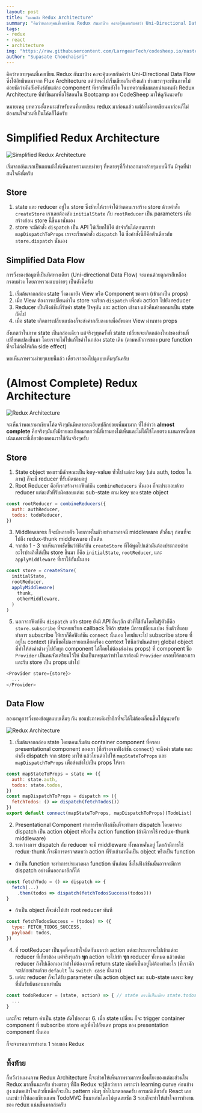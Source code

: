 ```yaml
---
layout: post
title: "แผนผัง Redux Architecture"
summary: "คิดว่าหลายๆคนที่เคยเขียน Redux กันมาบ้าง คงจะคุ้นเคยกับคำว่า Uni-Directional Data Flow ซึ่งได้อิทธิพลมาจาก Flux Architecture แต่ว่าพอไปเริ่มเขียนกันจริงแล้ว ช่วงแรกๆจะเห็นภาพไม่ค่อยชัดว่ามันสัมพันธ์กับแต่ละ component ที่เราเขียนยังไง ในบทความนี้ผมเลยนำแผนผัง Redux Architecture ที่ทำขึ้นมาเพื่อใช้สอนใน Bootcamp ของ CodeSheep มาให้ดูกันนะครับ (อ่านต่อ)"
tags:
- redux
- react
- architecture
img: "https://raw.githubusercontent.com/LarngearTech/codesheep.io/master/pages/2017-01-06-redux-architecture/redux_architecture.png"
author: "Supasate Choochaisri"
---
```


คิดว่าหลายๆคนที่เคยเขียน Redux กันมาบ้าง คงจะคุ้นเคยกับคำว่า Uni-Directional Data Flow ซึ่งได้อิทธิพลมาจาก Flux Architecture แต่ว่าพอไปเริ่มเขียนกันจริงแล้ว ช่วงแรกๆจะเห็นภาพไม่ค่อยชัดว่ามันสัมพันธ์กับแต่ละ component ที่เราเขียนยังไง ในบทความนี้ผมเลยนำแผนผัง Redux Architecture ที่ทำขึ้นมาเพื่อใช้สอนใน Bootcamp ของ CodeSheep มาให้ดูกันนะครับ

หมายเหตุ บทความนี้เหมาะสำหรับคนที่เคยเขียน redux มาก่อนแล้ว แต่ถ้าไม่เคยเขียนมาก่อนก็ไม่ต้องสนใจส่วนที่เป็นโค้ดก็ได้ครับ

Simplified Redux Architecture
=============================
![Simplified Redux Architecture](./simplified_redux_architecture.png)

เริ่มจากอันแรกเป็นแผนผังให้เห็นภาพรวมแบบง่ายๆ ที่หลายๆที่ก็ทำออกมาคล้ายๆแบบนี้กัน มีจุดที่น่าสนใจดังนี้ครับ

Store
-----
1. state และ reducer อยู่ใน store ซึ่งช่วยให้เราจำได้ว่าตอนเราสร้าง store ด้วยคำสั่ง `createStore` เราเลยต้องส่ง `initialState` กับ `rootReducer` เป็น parameters เพื่อสร้างก้อน store นี้ขึ้นมานั่นเอง
2. store จะมีคำสั่ง `dispatch` เป็น API ให้เรียกใช้ได้ ถ้าจำกันได้ตอนเราทำ `mapDispatchToProps` เราจะเรียกคำสั่ง `dispatch` ได้ ซึ่งคำสั่งนี้ก็คือตัวเดียวกับ `store.dispatch` นั่นเอง

Simplified Data Flow
--------------------
การวิ่งของข้อมูลที่เป็นทิศทางเดียว (Uni-directional Data Flow) จะแทนด้วยลูกศรสีเหลืองกรอบม่วง โดยภาพรวมแบบง่ายๆ เป็นดังนี้ครับ
1. เริ่มต้นจากกล่อง state วิ่งลงมายัง View หรือ Component ของเรา (เข้ามาเป็น props)
2. เมื่อ View ต้องการเปลี่ยนค่าใน store จะเรียก `dispatch` เพื่อส่ง action ไปยัง reducer
3. Reducer เป็นฟังก์ชันที่รับค่า state ปัจจุบัน และ action เข้ามา แล้วคืนค่าออกมาเป็น state ถัดไป
4. เมื่อ state เกิดการเปลี่ยนแปลงก็จะส่งค่ากลับลงมาเพื่ออัพเดท View ผ่านทาง props

สังเกตว่าในภาพ state เป็นกล่องเดียว แต่จริงๆทุกครั้งที่ state เปลี่ยนจะเกิดกล่องใหม่ของส่วนที่เปลี่ยนแปลงขึ้นมา โดยเราจะไม่ไปแก้ไขค่าในกล่อง state เดิม (ตามหลักการของ pure function ที่จะไม่ก่อให้เกิด side effect)

พอเห็นภาพรวมง่ายๆแบบนี้แล้ว เดี๋ยวเราลองไปดูแบบเต็มๆกันครับ

(Almost Complete) Redux Architecture
====================================
![Redux Architecture](./redux_architecture.png)

จะเห็นว่าพอเรามาเขียนโค้ดจริงๆมันมีหลายละเอียดปลีกย่อยเพิ่มมามาก ที่ใส่คำว่า **almost complete** คือจริงๆมันยังมีรายละเอียดมากกว่านี้ที่เรามองไม่เห็นและไม่ได้ใช้โดยตรง แผนภาพนี้เลยเน้นเฉพาะที่เกี่ยวข้องตอนเราใช้กันจริงๆครับ

Store
-----
1. State object ของเรามีลักษณะเป็น key-value ทั่วไป แต่ละ key (เช่น auth, todos ในภาพ) ก็จะมี reducer ที่รับผิดชอบอยู่
2. Root Reducer คือที่เราสร้างจากฟังก์ชัน `combineReducers` นั่นเอง ก็จะประกอบด้วย reducer แต่ละตัวที่รับผิดชอบแต่ละ sub-state ตาม key ของ state object
```js
const rootReducer = combineReducers({
  auth: authReducer,
  todos: todoReducer,
})
```

3. Middlewares ก็จะมีหลายตัว โดยภาพในตัวอย่างเราอาจมี middleware ตัวอื่นๆ ก่อนที่จะไปถึง redux-thunk middleware เป็นต้น
4. จากข้อ 1 - 3 จะเห็นภาพชัดขึ้นว่าฟังก์ชัน `createStore` ที่ได้พูดไปแล้วมันต้องประกอบด้วยอะไรบ้างถึงได้เป็น store ขึ้นมา ก็คือ `initialState`, `rootReducer`, และ `applyMiddleware` ที่เราใช้กันนั่นเอง
```js
const store = createStore(
  initialState,
  rootReducer,
  applyMiddleware(
    thunk,
    otherMiddleware,
  )
)
```
5. นอกจากฟังก์ชัน `dispatch` แล้ว store ยังมี API อื่นๆอีก ตัวที่ใช้กันโดยไม่รู้ตัวก็คือ `store.subscribe` ที่จะคอยเรียก callback ให้ถ้า state มีการเปลี่ยนแปลง ซึ่งตัวที่แอบทำการ subscribe ให้เราก็คือฟังก์ชัน `connect` นั่นเอง โดยมันจะไป subscribe store ที่อยู่ใน context (อันนี้ขอไม่ลงรายละเอียดเรื่อง context ให้นึกว่ามันคล้ายๆ global object ที่ทำให้ส่งค่าต่างๆไปยังทุก component ได้โดยไม่ต้องส่งผ่าน props) ที่ component ชื่อ `Provider` เป็นคนจัดเตรียมไว้ให้ นั่นเป็นเหตุผลว่าทำไมเราต้องมี `Provider` ครอบโค้ดของเราและรับ store เป็น props เข้าไป

```js
<Provider store={store}>
  ...
</Provider>
```

Data Flow
---------
ลองมาดูการวิ่งของข้อมูลแบบเต็มๆ กัน ขอแปะภาพเดิมซ้ำอีกที่จะได้ไม่ต้องเลื่อนขึ้นไปดูนะครับ

![Redux Architecture](./redux_architecture.png)

1. เริ่มต้นจากกล่อง state โดยตอนเริ่มต้น container component ที่ครอบ presentational component ของเรา (ที่สร้างจากฟังก์ชัน `connect`) จะดึงค่า state และคำสั่ง dispatch จาก store มาให้ แล้วโยนต่อไปให้ `mapStateToProps` และ `mapDispatchToProps` เพื่อส่งเข้าไปเป็น props ให้เรา
```js
const mapStateToProps = state => ({
  auth: state.auth,
  todos: state.todos,
})
const mapDispatchToProps = dispatch => ({
  fetchTodos: () => dispatch(fetchTodos())
})
export default connect(mapStateToProps, mapDispatchToProps)(TodoList)
```

2. Presentational Component ทำการเรียกฟังก์ชันที่จะทำการ dispatch โดยอาจจะ dispatch เป็น action object หรือเป็น action function (ถ้ามีการใช้ redux-thunk middleware)
3. ระหว่างการ dispatch กับ reducer จะมี middleware ทั้งหลายคั่นอยู่ โดยถ้ามีการใช้ redux-thunk ก็จะมีการตรวจสอบว่า action ที่รับเข้ามานั้นเป็น object หรือเป็น function
  * ถ้าเป็น function จะทำการประมวลผล function นั้นก่อน ซึ่งในฟังก์ชันนั้นอาจจะมีการ dispatch อย่างอื่นออกมาอีกก็ได้
  ```js
  const fetchTodo = () => dispatch => {
    fetch(...)
      .then(todos => dispatch(fetchTodosSuccess(todos)))
  }
  ```
  * ถ้าเป็น object ก็จะส่งไปเข้า root reducer ทันที
  ``` js
  const fetchTodosSuccess = (todos) => ({
    type: FETCH_TODOS_SUCCESS,
    payload: todos,
  })
  ```
4. ที่ rootReducer เป็นจุดที่คนเข้าใจผิดกันมากว่า action แต่ละประเภทจะไปเข้าแต่ละ reducer ที่เกี่ยวข้อง แต่จริงๆแล้ว **ทุก** action จะไปเข้า **ทุก** reducer ทั้งหมด แล้วแต่ละ reducer ถึงไปเลือกเองว่าถ้าไม่ต้องการก็ return state เดิมที่เป็นอยู่ไม่ต้องทำอะไร (ที่เรามักจะปล่อยผ่านด้วย `default` ใน `switch case` นั่นเอง)
5. แต่ละ reducer ก็จะได้รับ parameter เป็น action object และ sub-state เฉพาะ key ที่มันรับผิดชอบมาเท่านั้น
```js
const todoReducer = (state, action) => { // state ตรงนี้เป็นเพียง state.todos ของ root state tree
  ...
}
```
และก็จะ return ค่าเป็น state ถัดไปออกมา
6. เมื่อ state เปลี่ยน ก็จะ trigger container component ที่ subscribe store อยู่เพื่อไปอัพเดท props ของ presentation component นั่นเอง

ก็จะจบรอบการทำงาน 1 รอบของ ​Redux

ทิ้งท้าย
----
ก็หวังว่าแผนภาพ Redux Architecture นี้จะช่วยให้เห็นภาพรวมการเชื่อมโยงของแต่ละส่วนใน Redux มากขึ้นนะครับ ช่วงแรกๆ ที่ฝึก Redux จะรู้สึกว่ายาก เพราะว่า learning curve ค่อนข้างสูง แต่พอเข้าใจแล้วที่เหลือก็จะเป็น pattern เดิมๆ ซ้ำไปมาตลอดครับ อารมณ์เดียวกับ React เลย แนะนำว่าให้ลองเขียนแอพ TodoMVC ขึ้นมาเล่นโดยไม่ดูเฉลยซัก 3 รอบก็จะทำให้เข้าใจการทำงานของ redux แน่นขึ้นมากล่ะครับ
